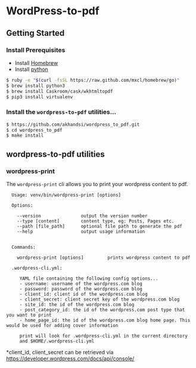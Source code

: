 # WordPress-to-pdf

## Getting Started

### Install Prerequisites
* Install [Homebrew](https://brew.sh/)
* Install [python](https://www.python.org/)

```bash
$ ruby -e "$(curl -fsSL https://raw.github.com/mxcl/homebrew/go)"
$ brew install python3
$ brew install Caskroom/cask/wkhtmltopdf
$ pip3 install virtualenv
```

### Install the `wordpress-to-pdf` utilities...

```bash
$ https://github.com/akhandsi/wordpress_to_pdf.git
$ cd wordpress_to_pdf
$ make install
```

## wordpress-to-pdf utilities

### wordpress-print

The `wordpress-print` cli allows you to print your wordpress content to pdf.  

```
  Usage: venv/bin/wordpress-print [options]

  Options:

    --version               output the version number
    --type [content]        content type, eg: Posts, Pages etc.
    --path [file_path]      optional file path to generate the pdf
    --help                  output usage information


  Commands:

    wordpress-print [options]         prints wordpress content to pdf

  .wordpress-cli.yml:

     YAML file containing the following config options...
     - username: username of the wordpress.com blog
     - password: password of the wordpress.com blog
     - client_id: client id of the wordpress.com blog
     - client_secret: client secret key of the wordpress.com blog
     - site_id: the id of the wordpress.com blog
     - post_category_id: the id of the wordpress.com post type that you want to print
     - home_page_id: the id of the wordpress.com blog home page. This would be used for adding cover information

     print will look for .wordpress-cli.yml in the current directory
     and $HOME/.wordpress-cli.yml
```

*client_id, client_secret can be retrieved via https://developer.wordpress.com/docs/api/console/
